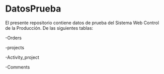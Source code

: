 # DatosPrueba
El presente repositorio contiene datos de prueba del Sistema Web Control de la Producción. De las siguientes tablas:

-Orders

-projects

-Activity_project

-Comments
